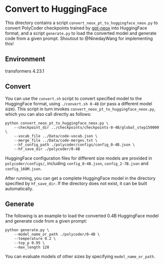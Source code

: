 # Convert to HuggingFace
This directory contains a script `convert_neox_pt_to_huggingface_neox.py` to convert PolyCoder checkpoints trained by [gpt-neox](https://github.com/EleutherAI/gpt-neox) into HuggingFace format, and a script `generate.py` to load the converted model and generate code from a given prompt.
Shoutout to @NinedayWang for implementing this!

## Environment
transformers 4.23.1

## Convert
You can use the `convert.sh` script to convert specified model to the HuggingFace format, using `./convert.sh 0-4B` (or pass a different model size). This script in turn invokes `convert_neox_pt_to_huggingface_neox.py`, which you can also call directly as follows:
```
python convert_neox_pt_to_huggingface_neox.py \
    --checkpoint_dir ../checkpoints/checkpoints-0-4B/global_step150000 \
    --vocab_file ../Data/code-vocab.json \
    --merge_file ../Data/code-merges.txt \
    --hf_config_path ./polycoder/configs/config_0-4B.json \
    --hf_save_dir ./polycoder/0-4B 
```
HuggingFace configuration files for different size models are provided in `polycoder/configs/`, including `config_0-4B.json`, `config_2-7B.json` and `config_160M.json`.

After running, you can get a complete HuggingFace model in the directory specified by `hf_save_dir`. If the directory does not exist, it can be built automatically.

## Generate
The following is an example to load the converted 0.4B HuggingFace model and generate code from a given prompt:
```
python generate.py \
    --model_name_or_path ./polycoder/0-4B \
    --temperature 0.2 \
    --top_p 0.95 \
    --max_length 128
```
You can evaluate models of other sizes by specifying `model_name_or_path`.
